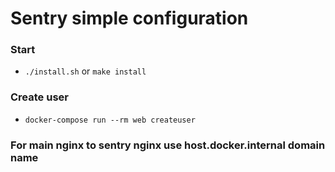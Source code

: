 # Sentry simple configuration

### Start
- ```./install.sh``` or ```make install```

### Create user
- ```docker-compose run --rm web createuser```

### For main nginx to sentry nginx use host.docker.internal domain name
